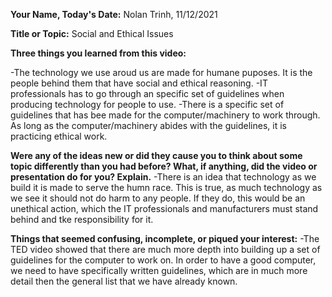 **Your Name, Today's Date:**   Nolan Trinh, 11/12/2021


**Title or Topic:**  Social and Ethical Issues


**Three things you learned from this video:**

-The technology we use aroud us are made for humane puposes. It is the people behind them that have social and ethical reasoning.
-IT professionals has to go through an specific set of guidelines when producing technology for people to use.
-There is a specific set of guidelines that has bee made for the computer/machinery to work through. As long as the computer/machinery abides with the guidelines, it is practicing ethical work.

**Were any of the ideas new or did they cause you to think about some topic
differently than you had before?  What, if anything, did the video or
presentation do for you?  Explain.**
-There is an idea that technology as we build it is made to serve the humn race. This is true, as much technology as we see it should not do harm to any people. If they do, this would be an unethical action, which the IT professionals and manufacturers must stand behind and tke responsibility for it.





**Things that seemed confusing, incomplete, or piqued your interest:**
-The TED video showed that there are much more depth into building up a set of guidelines for the computer to work on. In order to have a good computer, we need to have specifically written guidelines, which are in much more detail then the general list that we have already known.




